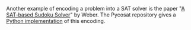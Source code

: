 <p>Another example of encoding a problem into a SAT solver is the paper "<a href="https://www.lri.fr/~conchon/mpri/weber.pdf">A SAT-based Sudoku Solver</a>" by Weber. The Pycosat repository gives a <a href="https://github.com/ContinuumIO/pycosat/blob/master/examples/sudoku.py">Python implementation</a> of this encoding.</p>
